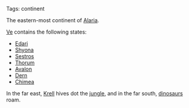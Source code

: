 Tags: continent

The eastern-most continent of [Alaria](Alaria). 

[Ve](Ve) contains the following states:

- [Edari](Edari)
- [Shyona](Shyona)
- [Sestros](Sestros)
- [Thorum](Thorum)
- [Avalon](Avalon)
- [Dern](Dern)
- [Chimea](Chimea)

In the far east, [Krell](Krell) hives dot the [jungle](Jungles), and in the far south, [dinosaurs](Dinosaurs) roam.
